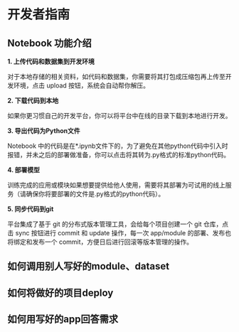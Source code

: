 # 开发者指南

## Notebook 功能介绍

**1. 上传代码和数据集到开发环境**

对于本地存储的相关资料，如代码和数据集，你需要将其打包成压缩包再上传至开发环境，点击 upload 按钮，系统会自动帮你解压。

**2. 下载代码到本地**

如果你更习惯自己的开发平台，你可以将平台中在线的目录下载到本地进行开发。

**3. 导出代码为Python文件**

Notebook 中的代码是在*.ipynb文件下的，为了避免在其他python代码中引入时报错，并未之后的部署做准备，你可以点击将其转为.py格式的标准python代码。

**4.  部署模型**

训练完成的应用或模块如果想要提供给他人使用，需要将其部署为可试用的线上服务（请确保你将要部署的文件是.py格式的python代码）。
 

**5. 同步代码到git**

平台集成了基于 git 的分布式版本管理工具，会给每个项目创建一个 git 仓库，点击 sync 按钮进行 commit 和 update 操作，每一次 app/module 的部署、发布也将绑定和发布一个 commit，方便日后进行回滚等版本管理的操作。


## 如何调用别人写好的module、dataset
## 如何将做好的项目deploy
## 如何用写好的app回答需求
